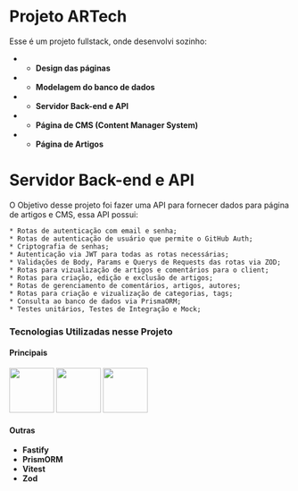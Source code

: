# Projeto ARTech
 
Esse é um projeto fullstack, onde desenvolvi sozinho: 

  * - **Design das páginas**
  * - **Modelagem do banco de dados**
  * - **Servidor Back-end e API**
  * - **Página de CMS (Content Manager System)**
  * - **Página de Artigos**

# Servidor Back-end e API

O Objetivo desse projeto foi fazer uma API para fornecer dados para página de artigos e CMS, essa API possui:

    * Rotas de autenticação com email e senha;
    * Rotas de autenticação de usuário que permite o GitHub Auth;
    * Criptografia de senhas;
    * Autenticação via JWT para todas as rotas necessárias;
    * Validações de Body, Params e Querys de Requests das rotas via ZOD;
    * Rotas para vizualização de artigos e comentários para o client;
    * Rotas para criação, edição e exclusão de artigos;
    * Rotas de gerenciamento de comentários, artigos, autores;
    * Rotas para criação e vizualização de categorias, tags;
    * Consulta ao banco de dados via PrismaORM;
    * Testes unitários, Testes de Integração e Mock;

### Tecnologias Utilizadas nesse Projeto

<div>
  <h4>Principais</h4>
 
 <img height="80px" width="80px" src="https://cdn.jsdelivr.net/gh/devicons/devicon/icons/nodejs/nodejs-original.svg" />
 <img height="80px" width="80px" src="https://cdn.jsdelivr.net/gh/devicons/devicon/icons/typescript/typescript-original.svg" />
 <img height="80px" width="80px" src="https://cdn.jsdelivr.net/gh/devicons/devicon/icons/sqlite/sqlite-original.svg" />
  <h4>Outras</h4>
  <ul>
    <li>
      <strong>Fastify</strong>
    </li>
    <li>
      <strong>PrismORM</strong>
    </li>
    <li>
      <strong>Vitest</strong>
    </li>
    <li>
      <strong>Zod</strong>
    </li>
  </ul>
</div>
